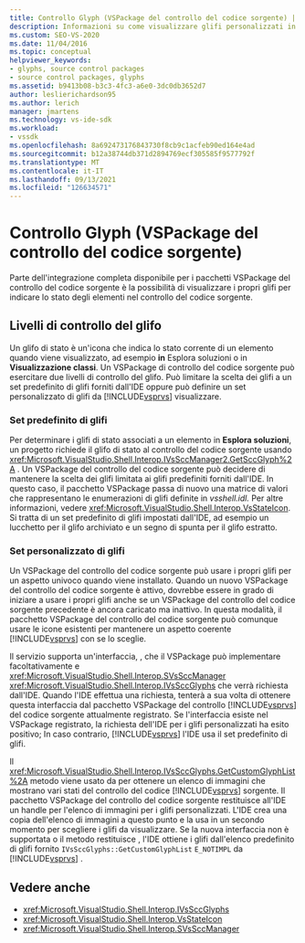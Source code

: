 ```yaml
---
title: Controllo Glyph (VSPackage del controllo del codice sorgente) | Microsoft Docs
description: Informazioni su come visualizzare glifi personalizzati in un VSPackage del controllo del codice sorgente in modo che sia possibile usare icone personalizzate per indicare lo stato degli elementi nel controllo del codice sorgente.
ms.custom: SEO-VS-2020
ms.date: 11/04/2016
ms.topic: conceptual
helpviewer_keywords:
- glyphs, source control packages
- source control packages, glyphs
ms.assetid: b9413b08-b3c3-4fc3-a6e0-3dc0db3652d7
author: leslierichardson95
ms.author: lerich
manager: jmartens
ms.technology: vs-ide-sdk
ms.workload:
- vssdk
ms.openlocfilehash: 8a692473176843730f8cb9c1acfeb90ed164e4ad
ms.sourcegitcommit: b12a38744db371d2894769ecf305585f9577792f
ms.translationtype: MT
ms.contentlocale: it-IT
ms.lasthandoff: 09/13/2021
ms.locfileid: "126634571"
---
```

# <a name="glyph-control-source-control-vspackage"></a>Controllo Glyph (VSPackage del controllo del codice sorgente)
Parte dell'integrazione completa disponibile per i pacchetti VSPackage del controllo del codice sorgente è la possibilità di visualizzare i propri glifi per indicare lo stato degli elementi nel controllo del codice sorgente.

## <a name="levels-of-glyph-control"></a>Livelli di controllo del glifo
 Un glifo di stato è un'icona che indica lo stato corrente di un elemento quando viene visualizzato, ad esempio **in** Esplora soluzioni o in **Visualizzazione classi**. Un VSPackage di controllo del codice sorgente può esercitare due livelli di controllo del glifo. Può limitare la scelta dei glifi a un set predefinito di glifi forniti dall'IDE oppure può definire un set personalizzato di glifi da [!INCLUDE[vsprvs](../../code-quality/includes/vsprvs_md.md)] visualizzare.

### <a name="default-set-of-glyphs"></a>Set predefinito di glifi
 Per determinare i glifi di stato associati a un elemento in **Esplora soluzioni**, un progetto richiede il glifo di stato al controllo del codice sorgente usando <xref:Microsoft.VisualStudio.Shell.Interop.IVsSccManager2.GetSccGlyph%2A> . Un VSPackage del controllo del codice sorgente può decidere di mantenere la scelta dei glifi limitata ai glifi predefiniti forniti dall'IDE. In questo caso, il pacchetto VSPackage passa di nuovo una matrice di valori che rappresentano le enumerazioni di glifi definite in *vsshell.idl.* Per altre informazioni, vedere <xref:Microsoft.VisualStudio.Shell.Interop.VsStateIcon>. Si tratta di un set predefinito di glifi impostati dall'IDE, ad esempio un lucchetto per il glifo archiviato e un segno di spunta per il glifo estratto.

### <a name="custom-set-of-glyphs"></a>Set personalizzato di glifi
 Un VSPackage del controllo del codice sorgente può usare i propri glifi per un aspetto univoco quando viene installato. Quando un nuovo VSPackage del controllo del codice sorgente è attivo, dovrebbe essere in grado di iniziare a usare i propri glifi anche se un VSPackage del controllo del codice sorgente precedente è ancora caricato ma inattivo. In questa modalità, il pacchetto VSPackage del controllo del codice sorgente può comunque usare le icone esistenti per mantenere un aspetto coerente [!INCLUDE[vsprvs](../../code-quality/includes/vsprvs_md.md)] con se lo sceglie.

 Il servizio supporta un'interfaccia, , che il VSPackage può implementare facoltativamente e <xref:Microsoft.VisualStudio.Shell.Interop.SVsSccManager> <xref:Microsoft.VisualStudio.Shell.Interop.IVsSccGlyphs> che verrà richiesta dall'IDE. Quando l'IDE effettua una richiesta, tenterà a sua volta di ottenere questa interfaccia dal pacchetto VSPackage del controllo [!INCLUDE[vsprvs](../../code-quality/includes/vsprvs_md.md)] del codice sorgente attualmente registrato. Se l'interfaccia esiste nel VSPackage registrato, la richiesta dell'IDE per i glifi personalizzati ha esito positivo; In caso contrario, [!INCLUDE[vsprvs](../../code-quality/includes/vsprvs_md.md)] l'IDE usa il set predefinito di glifi.

 Il <xref:Microsoft.VisualStudio.Shell.Interop.IVsSccGlyphs.GetCustomGlyphList%2A> metodo viene usato da per ottenere un elenco di immagini che mostrano vari stati del controllo del codice [!INCLUDE[vsprvs](../../code-quality/includes/vsprvs_md.md)] sorgente. Il pacchetto VSPackage del controllo del codice sorgente restituisce all'IDE un handle per l'elenco di immagini per i glifi personalizzati. L'IDE crea una copia dell'elenco di immagini a questo punto e la usa in un secondo momento per scegliere i glifi da visualizzare. Se la nuova interfaccia non è supportata o il metodo restituisce , l'IDE ottiene i glifi dall'elenco predefinito di glifi fornito `IVsSccGlyphs::GetCustomGlyphList` `E_NOTIMPL` da [!INCLUDE[vsprvs](../../code-quality/includes/vsprvs_md.md)] .

## <a name="see-also"></a>Vedere anche
- <xref:Microsoft.VisualStudio.Shell.Interop.IVsSccGlyphs>
- <xref:Microsoft.VisualStudio.Shell.Interop.VsStateIcon>
- <xref:Microsoft.VisualStudio.Shell.Interop.SVsSccManager>

